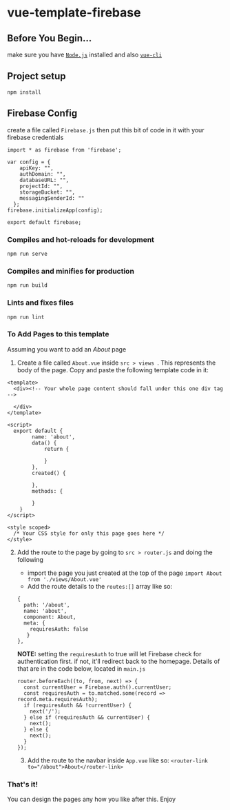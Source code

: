 # vue-template-firebase

## Before You Begin...
make sure you have [`Node.js`](https://nodejs.org/en/download/) installed and also [`vue-cli`](https://cli.vuejs.org/guide/installation.html)

## Project setup
```
npm install
```

## Firebase Config
create a file called `Firebase.js` then put this bit of code in it with your firebase credentials
```
import * as firebase from 'firebase';

var config = {
    apiKey: "",
    authDomain: "",
    databaseURL: "",
    projectId: "",
    storageBucket: "",
    messagingSenderId: ""
  };
firebase.initializeApp(config);

export default firebase;
```

### Compiles and hot-reloads for development
```
npm run serve
```

### Compiles and minifies for production
```
npm run build
```

### Lints and fixes files
```
npm run lint
```

### To Add Pages to this template
Assuming you want to add an *About* page
1. Create a file called `About.vue` inside ```src > views ```. This represents the body of the page. Copy and paste the following template code in it:
```
<template>
  <div><!-- Your whole page content should fall under this one div tag -->

  </div>
</template>

<script>
  export default {
        name: 'about',
        data() {
            return {
                
            }
        },
        created() {
            
        },
        methods: {

        }
    }
</script>

<style scoped>
  /* Your CSS style for only this page goes here */
</style>
```
2. Add the route to the page by going to ```src > router.js``` and doing the following
    - import the page you just created at the top of the page `import About from './views/About.vue'`
    - Add the route details to the `routes:[]` array like so:
    ```
    {
      path: '/about',
      name: 'about',
      component: About,
      meta: {
        requiresAuth: false
       }
    },
    ```
    **NOTE:** setting the `requiresAuth` to true will let Firebase check for authentication first. if not, it'll redirect back to the homepage. Details of that are in the code below, located in `main.js`
    ```
    router.beforeEach((to, from, next) => {
      const currentUser = Firebase.auth().currentUser;
      const requiresAuth = to.matched.some(record => record.meta.requiresAuth);
      if (requiresAuth && !currentUser) {
        next('/');
      } else if (requiresAuth && currentUser) {
        next();
      } else {
        next();
      }
    });
    ```
    
    3. Add the route to the navbar inside `App.vue` like so:
    ```<router-link to="/about">About</router-link> ```
    
### That's it!
You can design the pages any how you like after this. Enjoy


